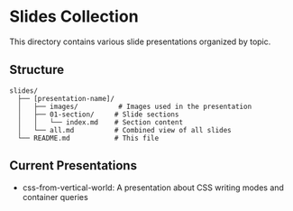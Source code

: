 # Slides Collection

This directory contains various slide presentations organized by topic.

## Structure

```
slides/
  ├── [presentation-name]/
  │   ├── images/          # Images used in the presentation
  │   ├── 01-section/     # Slide sections
  │   │   └── index.md    # Section content
  │   └── all.md          # Combined view of all slides
  └── README.md           # This file
```

## Current Presentations

- css-from-vertical-world: A presentation about CSS writing modes and container queries
